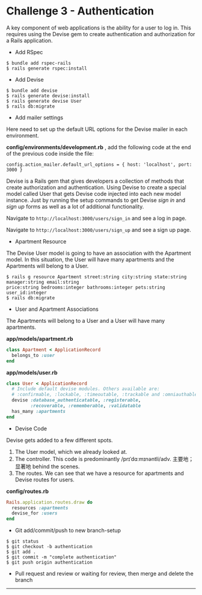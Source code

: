 # Challenge 3 - Authentication
A key component of web applications is the ability for a user to log in. This requires using the Devise gem to create authentication and authorization for a Rails application.
- Add RSpec
```
$ bundle add rspec-rails
$ rails generate rspec:install
```
- Add Devise
```
$ bundle add devise
$ rails generate devise:install
$ rails generate devise User
$ rails db:migrate
```
- Add mailer settings

Here need to set up the default URL options for the Devise mailer in each environment. 

**config/environments/development.rb** , add the following code at the end of the previous code inside the file:
```
config.action_mailer.default_url_options = { host: 'localhost', port: 3000 }
```

Devise is a Rails gem that gives developers a collection of methods that create authorization and authentication. Using Devise to create a special model called User that gets Devise code injected into each new model instance. Just by running the setup commands to get Devise *sign in* and *sign up* forms as well as a lot of additional functionality.

Navigate to `http://localhost:3000/users/sign_in` and see a log in page.

Navigate to `http://localhost:3000/users/sign_up` and see a sign up page.

- Apartment Resource

The Devise User model is going to have an association with the Apartment model. In this situation, the User will have many apartments and the Apartments will belong to a User.
```
$ rails g resource Apartment street:string city:string state:string manager:string email:string 
price:string bedrooms:integer bathrooms:integer pets:string user_id:integer
$ rails db:migrate
```

- User and Apartment Associations

The Apartments will belong to a User and a User will have many apartments.

**app/models/apartment.rb**
```ruby
class Apartment < ApplicationRecord
  belongs_to :user
end
```

**app/models/user.rb**
```ruby
class User < ApplicationRecord
  # Include default devise modules. Others available are:
  # :confirmable, :lockable, :timeoutable, :trackable and :omniauthable
  devise :database_authenticatable, :registerable,
         :recoverable, :rememberable, :validatable
  has_many :apartments
end
```

- Devise Code

Devise gets added to a few different spots. 

1. The User model, which we already looked at. 
2. The controller. This code is predominantly /prɪˈdɑːmɪnəntli/adv. 主要地；显著地  behind the scenes. 
3. The routes. We can see that we have a resource for apartments and Devise routes for users.

**config/routes.rb**
```ruby
Rails.application.routes.draw do
  resources :apartments
  devise_for :users
end
```

- Git add/commit/push to new branch-setup
```
$ git status
$ git checkout -b authentication
$ git add .
$ git commit -m "complete authentication"
$ git push origin authentication
```
- Pull request and review or waiting for review, then merge and delete the branch
<hr>
